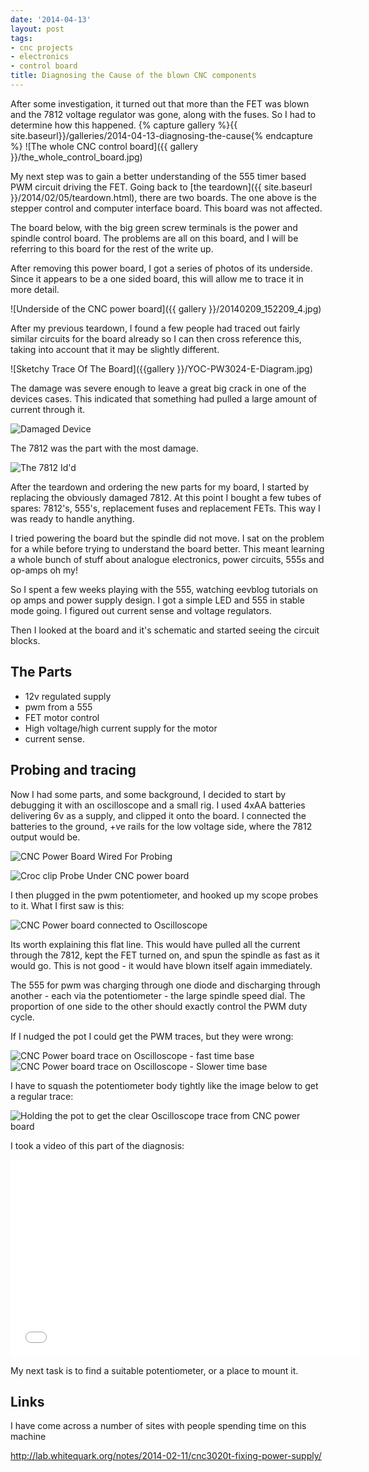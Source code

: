 ```yaml
---
date: '2014-04-13'
layout: post
tags:
- cnc projects
- electronics
- control board
title: Diagnosing the Cause of the blown CNC components
---
```

After some investigation, it turned out that more than the FET was blown and the 7812 voltage regulator was gone, along with the fuses.
So I had to determine how this happened.
{% capture gallery %}{{ site.baseurl}}/galleries/2014-04-13-diagnosing-the-cause{% endcapture %}
![The whole CNC control board]({{ gallery }}/the_whole_control_board.jpg)

My next step was to gain a better understanding of the 555 timer based PWM circuit driving the FET.
Going back to [the teardown]({{ site.baseurl }}/2014/02/05/teardown.html), there are two boards.
The one above is the stepper control and computer interface board.
This board was not affected.

The board below, with the big green screw terminals is the power and spindle control board.
The problems are all on this board, and I will be referring to this board for the rest of the write up.

After removing this power board, I got a series of photos of its underside.
Since it appears to be a one sided board, this will allow me to trace it in more detail.

![Underside of the CNC power board]({{ gallery }}/20140209_152209_4.jpg)

After my previous teardown, I found a few people had traced out fairly similar circuits for the board already so I can then cross reference this, taking into account that it may be slightly different.

![Sketchy Trace Of The Board]({{gallery }}/YOC-PW3024-E-Diagram.jpg)

The damage was severe enough to leave a great big crack in one of the devices cases. This indicated that something had pulled a large amount of current through it.

![Damaged Device]({{gallery}}/20140209_152239_1.jpg)

The 7812 was the part with the most damage.

![The 7812 Id'd]({{gallery}}/20140209_152321.jpg)

After the teardown and ordering the new parts for my board, I started by replacing the obviously damaged 7812.
At this point I bought a few tubes of spares: 7812's, 555's, replacement fuses and replacement FETs.
This way I was ready to handle anything.

I tried powering the board but the spindle did not move.
I sat on the problem for a while before trying to understand the board better.
This meant learning a whole bunch of stuff about analogue electronics, power circuits, 555s and op-amps oh my!

So I spent a few weeks playing with the 555, watching eevblog tutorials on op amps and power supply design.
I got a simple LED and 555 in stable mode going.
I figured out current sense and voltage regulators.

Then I looked at the board and it's schematic and started seeing the circuit blocks.

## The Parts

- 12v regulated supply
- pwm from a 555
- FET motor control
- High voltage/high current supply for the motor
- current sense.

## Probing and tracing

Now I had some parts, and some background, I decided to start by debugging it with an oscilloscope and a small rig.
I used 4xAA batteries delivering 6v as a supply, and clipped it onto the board.
I connected the batteries to the ground, +ve rails for the low voltage side, where the 7812 output would be.

![CNC Power Board Wired For Probing]({{gallery}}/IMG_3402.jpg)

![Croc clip Probe Under CNC power board]({{gallery}}/IMG_3403.JPG)

I then plugged in the pwm potentiometer, and hooked up my scope probes to it.
What I first saw is this:

![CNC Power board connected to Oscilloscope]({{gallery}}/IMG_3407.JPG)

Its worth explaining this flat line.
This would have pulled all the current through the 7812, kept the FET turned on, and spun the spindle as fast as it would go.
This is not good - it would have blown itself again immediately.

The 555 for pwm was charging through one diode and discharging through another - each via the potentiometer - the large spindle speed dial.
The proportion of one side to the other should exactly control the PWM duty cycle.

If I nudged the pot I could get the PWM traces, but they were wrong:

![CNC Power board trace on Oscilloscope - fast time base]({{gallery}}/IMG_3404.JPG)
![CNC Power board trace on Oscilloscope - Slower time base]({{gallery}}/IMG_3405.JPG)

I have to squash the potentiometer body tightly like the image below to get a regular trace:

![Holding the pot to get the clear Oscilloscope trace from CNC power board]({{gallery}}/IMG_3406.JPG)

I took a video of this part of the diagnosis:

<iframe width="560" height="315" src="//www.youtube.com/embed/5dG0UPwRt30" frameborder="0" allowfullscreen="true"></iframe>

My next task is to find a suitable potentiometer, or a place to mount it.

## Links

I have come across a number of sites with people spending time on this machine

<http://lab.whitequark.org/notes/2014-02-11/cnc3020t-fixing-power-supply/>
